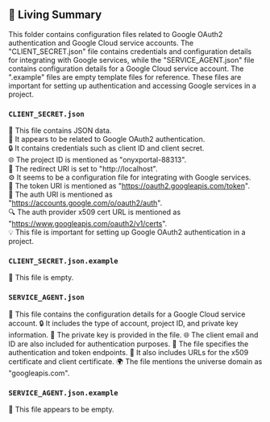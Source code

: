 

<!-- Living README Summary -->
## 🌳 Living Summary

This folder contains configuration files related to Google OAuth2 authentication and Google Cloud service accounts. The "CLIENT_SECRET.json" file contains credentials and configuration details for integrating with Google services, while the "SERVICE_AGENT.json" file contains configuration details for a Google Cloud service account. The ".example" files are empty template files for reference. These files are important for setting up authentication and accessing Google services in a project.


### `CLIENT_SECRET.json`

📄 This file contains JSON data.   
🔑 It appears to be related to Google OAuth2 authentication.   
🔒 It contains credentials such as client ID and client secret.   
🌐 The project ID is mentioned as "onyxportal-88313".   
🔗 The redirect URI is set to "http://localhost".   
⚙️ It seems to be a configuration file for integrating with Google services.   
🔐 The token URI is mentioned as "https://oauth2.googleapis.com/token".   
🔌 The auth URI is mentioned as "https://accounts.google.com/o/oauth2/auth".   
🔍 The auth provider x509 cert URL is mentioned as "https://www.googleapis.com/oauth2/v1/certs".   
💡 This file is important for setting up Google OAuth2 authentication in a project.


### `CLIENT_SECRET.json.example`

📄 This file is empty.


### `SERVICE_AGENT.json`

📄 This file contains the configuration details for a Google Cloud service account.
🔒 It includes the type of account, project ID, and private key information.
🔑 The private key is provided in the file.
🌐 The client email and ID are also included for authentication purposes.
🔐 The file specifies the authentication and token endpoints.
📜 It also includes URLs for the x509 certificate and client certificate.
🌍 The file mentions the universe domain as "googleapis.com".



### `SERVICE_AGENT.json.example`

📄 This file appears to be empty.

<!-- Living README Summary -->